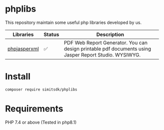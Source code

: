 # phplibs
This repository maintain some useful php libraries developed by us.

Libraries | Status | Description
--------- | ------ | -----------
[phpjasperxml](src/phpjasperxml/README.md) | :white_check_mark: | PDF Web Report Generator. You can design printable pdf documents using Jasper Report Studio. WYSIWYG.



# Install
`composer require simitsdk/phplibs`

# Requirements
PHP 7.4 or above (Tested in php8.1)
